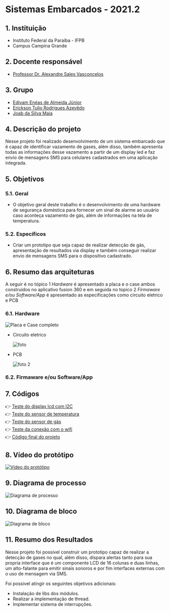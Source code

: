 # Sistemas Embarcados - 2021.2

## 1. Instituição

-   Instituto Federal da Paraíba - IFPB
-   Campus Campina Grande

## 2. Docente responsável

-   [Professor Dr. Alexandre Sales Vasconcelos](https://github.com/alexandresvifpb)

## 3. Grupo

-   [Edivam Enéas de Almeida Júnior](https://github.com/venzel)
-   [Erickson Tulio Rodrigues Azevêdo](https://github.com/Erickson-Eng)
-   [Joab da Silva Maia](https://github.com/JoabMaia)

## 4. Descrição do projeto

Nesse projeto foi realizado desenvolvimento de um sistema embarcado que é capaz de identificar vazamento de gases, além disso, também apresenta todas as informações desse vazamento a partir de um display led e faz envio de mensagens SMS para celulares cadastrados em uma aplicação integrada.

## 5. Objetivos

### 5.1. Geral

-   O objetivo geral deste trabalho é o desenvolvimento de uma hardware de
    segurança doméstica para fornecer um sinal de alarme ao usuário caso aconteça
    vazamento de gás, além de informações na tela de temperatura.

### 5.2. Especificos

-   Criar um prototipo que seja capaz de realizar detecção de gás, apresentação de resultados via display e também conseguir realizar envio de mensagens SMS para o dispositivo cadastrado.

## 6. Resumo das arquiteturas

A seguir é no tópico 1 _Hardware_ é apresentado a placa e o case ambos construidos no aplicativo fusion 360 e em seguida no topico 2 _Firmaware e/ou Software/App_ é apresentado as especificações como circuito eletrico e PCB

### 6.1. Hardware

![Placa e Case completo](https://github.com/Erickson-Eng/sistemas-embarcados/blob/main/hardware/Placa%20e%20case.jpeg)

-   Circuito eletrico

    ![foto](https://github.com/Erickson-Eng/sistemas-embarcados/blob/main/hardware/Foto2.jpeg)

-   PCB

    ![foto 2](https://github.com/Erickson-Eng/sistemas-embarcados/blob/main/hardware/Foto1.jpeg)

### 6.2. Firmaware e/ou Software/App

## 7. Códigos

👉 [Teste do display lcd com I2C](./codes/teste_lcd_I2C/teste_lcd_I2C.ino)<br />
👉 [Teste do sensor de temperatura](./codes/teste_sensor_temperatura/teste_sensor_temperatura.ino)<br />
👉 [Teste do sensor de gás](./codes/teste_sensor-gas/teste_sensor-gas.ino)<br />
👉 [Teste da conexão com o wifi](./codes/teste_wifi/teste_wifi.ino)<br />
👉 [Código final do projeto](./codes/codigo_final_projeto/codigo_final_projeto.ino)

## 8. Vídeo do protótipo

[![Vídeo do protótipo](https://img.youtube.com/vi/XGZ1nPyMRSw/0.jpg)](https://www.youtube.com/watch?v=XGZ1nPyMRSw)

## 9. Diagrama de processo

![Diagrama de processo](./images/diagrama-sensor-v5.png)

## 10. Diagrama de bloco

![Diagrama de bloco](./images/diagrama-bloco.png)

## 11. Resumo dos Resultados

Nesse projeto foi possivel construir um prototipo capaz de realizar a detecção de gases no qual, além disso, dispara alertas tanto para sua propria interface que é um componente LCD de 16 colunas e duas linhas, um alto-falante para emitir sinais sonoros e por fim interfaces externas com o uso de mensagem via SMS.

Foi possivel atingir os seguintes objetivos adicionais:

-   Instalação de libs dos módulos.
-   Realizar a implementação de thread.
-   Implementar sistema de interrupções.
